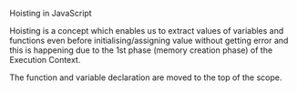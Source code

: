 Hoisting in JavaScript 

Hoisting is a concept which enables us to extract values of variables and functions even before initialising/assigning value without getting error and this is happening due to the 1st phase (memory creation phase) of the Execution Context.

The function and variable declaration are moved to the top of the scope.
